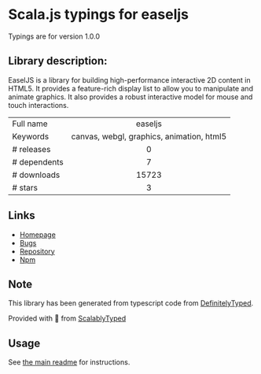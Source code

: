 
# Scala.js typings for easeljs

Typings are for version 1.0.0

## Library description:
EaselJS is a library for building high-performance interactive 2D content in HTML5. It provides a feature-rich display  list to allow you to manipulate and animate graphics. It also provides a robust interactive model for mouse and touch  interactions.

|                    |                 |
| ------------------ | :-------------: |
| Full name          | easeljs |
| Keywords           | canvas, webgl, graphics, animation, html5 |
| # releases         | 0 |
| # dependents       | 7 |
| # downloads        | 15723 |
| # stars            | 3 |

## Links
- [Homepage](https://createjs.com/easeljs/)
- [Bugs](https://github.com/CreateJS/EaselJS/issues)
- [Repository](https://github.com/CreateJS/EaselJS)
- [Npm](https://www.npmjs.com/package/easeljs)
    


## Note
This library has been generated from typescript code from [DefinitelyTyped](https://definitelytyped.org).

Provided with :purple_heart: from [ScalablyTyped](https://github.com/oyvindberg/ScalablyTyped)

## Usage
See [the main readme](../../readme.md) for instructions.


